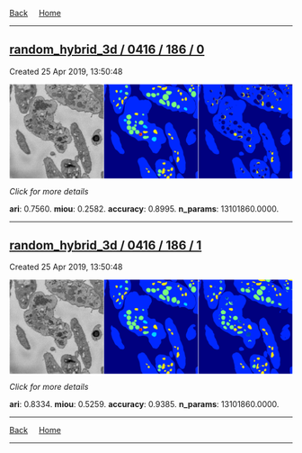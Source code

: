 
[Back](..)&nbsp;&nbsp;&nbsp;&nbsp;&nbsp;[Home](https://leapmanlab.github.io/snapshots)

---

<div class="summary"><a href="0"><h2>random_hybrid_3d / 0416 / 186 / 0</h2></a><p>Created 25 Apr 2019, 13:50:48
</p><a href="0"><img src="0/media/summary.png" align="center"></a><p>
<i>Click for more details</i>
</p></div>

**ari**: 0.7560. **miou**: 0.2582. **accuracy**: 0.8995. **n_params**: 13101860.0000. 

---

<div class="summary"><a href="1"><h2>random_hybrid_3d / 0416 / 186 / 1</h2></a><p>Created 25 Apr 2019, 13:50:48
</p><a href="1"><img src="1/media/summary.png" align="center"></a><p>
<i>Click for more details</i>
</p></div>

**ari**: 0.8334. **miou**: 0.5259. **accuracy**: 0.9385. **n_params**: 13101860.0000. 

---

[Back](..)&nbsp;&nbsp;&nbsp;&nbsp;&nbsp;[Home](https://leapmanlab.github.io/snapshots)

---